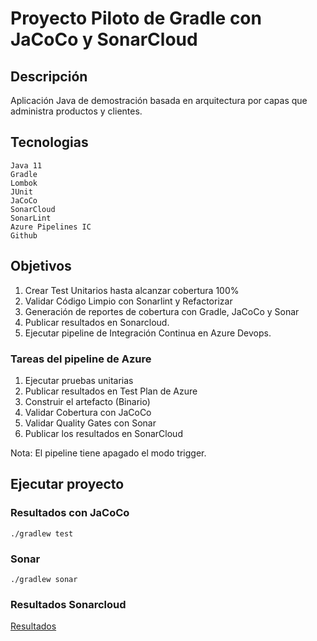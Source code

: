 # Proyecto Piloto de Gradle con JaCoCo y SonarCloud

## Descripción
Aplicación Java de demostración basada en arquitectura por capas que administra productos y clientes.

## Tecnologias

    Java 11
    Gradle
    Lombok
    JUnit
    JaCoCo
    SonarCloud
    SonarLint
    Azure Pipelines IC
    Github


## Objetivos
1. Crear Test Unitarios hasta alcanzar cobertura 100%
2. Validar Código Limpio con Sonarlint y Refactorizar
3. Generación de reportes de cobertura con Gradle, JaCoCo y Sonar
4. Publicar resultados en Sonarcloud.
5. Ejecutar pipeline de Integración Continua en Azure Devops.

### Tareas del pipeline de Azure
1. Ejecutar pruebas unitarias
2. Publicar resultados en Test Plan de Azure
3. Construir el artefacto (Binario)
4. Validar Cobertura con JaCoCo
5. Validar Quality Gates con Sonar
6. Publicar los resultados en SonarCloud

Nota: El pipeline tiene apagado el modo trigger.


## Ejecutar proyecto

### Resultados con JaCoCo
    ./gradlew test
### Sonar
    ./gradlew sonar

### Resultados Sonarcloud
[Resultados](https://sonarcloud.io/organizations)







